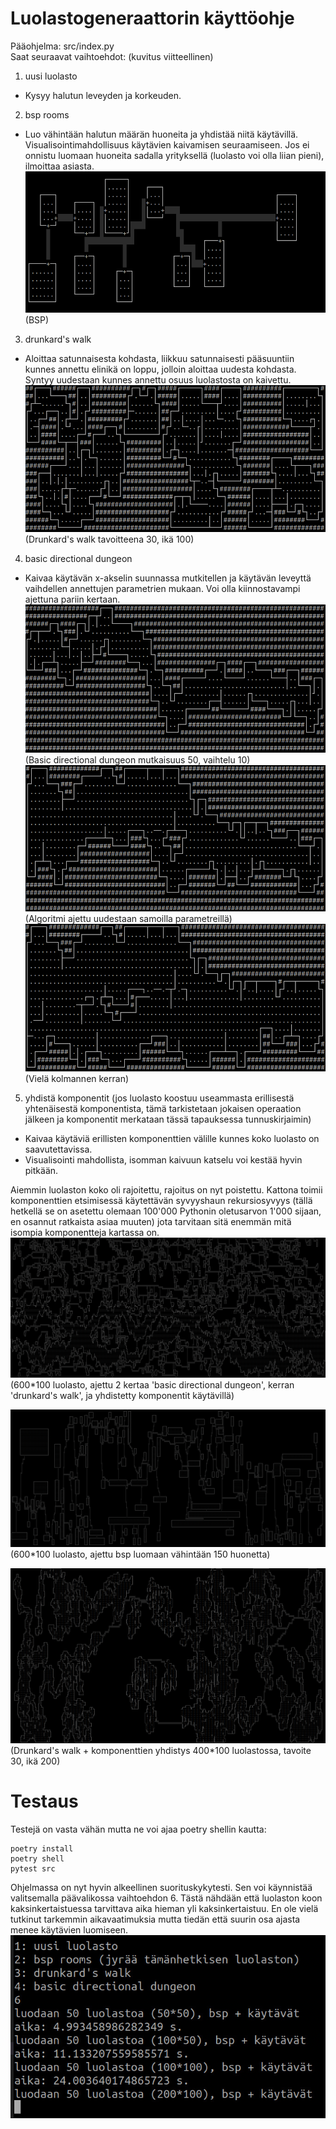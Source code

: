# Luolastogeneraattorin käyttöohje
Pääohjelma: src/index.py  
Saat seuraavat vaihtoehdot: (kuvitus viitteellinen)
1. uusi luolasto
  - Kysyy halutun leveyden ja korkeuden.
2. bsp rooms
  - Luo vähintään halutun määrän huoneita ja yhdistää niitä käytävillä. Visualisointimahdollisuus käytävien kaivamisen seuraamiseen. Jos ei onnistu luomaan huoneita sadalla yrityksellä (luolasto voi olla liian pieni), ilmoittaa asiasta.
  ![](kuvat/kayttoohje/bsp.png)  
  (BSP)
3. drunkard's walk
  - Aloittaa satunnaisesta kohdasta, liikkuu satunnaisesti pääsuuntiin kunnes annettu elinikä on loppu, jolloin aloittaa uudesta kohdasta. Syntyy uudestaan kunnes annettu osuus luolastosta on kaivettu.
  ![](kuvat/kayttoohje/drunkard.png)  
  (Drunkard's walk tavoitteena 30, ikä 100)
4. basic directional dungeon
  - Kaivaa käytävän x-akselin suunnassa mutkitellen ja käytävän leveyttä vaihdellen annettujen parametrien mukaan. Voi olla kiinnostavampi ajettuna pariin kertaan.
  ![](kuvat/kayttoohje/directed1.png)  
  (Basic directional dungeon mutkaisuus 50, vaihtelu 10)
  ![](kuvat/kayttoohje/directed2.png)  
  (Algoritmi ajettu uudestaan samoilla parametreillä)
  ![](kuvat/kayttoohje/directed3.png)  
  (Vielä kolmannen kerran)
5. yhdistä komponentit (jos luolasto koostuu useammasta erillisestä yhtenäisestä komponentista, tämä tarkistetaan jokaisen operaation jälkeen ja komponentit merkataan tässä tapauksessa tunnuskirjaimin)
  - Kaivaa käytäviä erillisten komponenttien välille kunnes koko luolasto on saavutettavissa.
  - Visualisointi mahdollista, isomman kaivuun katselu voi kestää hyvin pitkään.

Aiemmin luolaston koko oli rajoitettu, rajoitus on nyt poistettu. Kattona toimii komponenttien etsimisessä käytettävän syvyyshaun rekursiosyvyys (tällä hetkellä se on asetettu olemaan 100'000 Pythonin oletusarvon 1'000 sijaan, en osannut ratkaista asiaa muuten) jota tarvitaan sitä enemmän mitä isompia komponentteja kartassa on.
![](kuvat/iso_luola.png)
(600*100 luolasto, ajettu 2 kertaa 'basic directional dungeon', kerran 'drunkard's walk', ja yhdistetty komponentit käytävillä)

![](kuvat/iso_bsp.png)
(600*100 luolasto, ajettu bsp luomaan vähintään 150 huonetta)

![](kuvat/iso_drunkard.png)
(Drunkard's walk + komponenttien yhdistys 400*100 luolastossa, tavoite 30, ikä 200)

# Testaus

Testejä  on vasta vähän mutta ne voi ajaa poetry shellin kautta:  

    poetry install
    poetry shell
    pytest src

Ohjelmassa on nyt hyvin alkeellinen suorituskykytesti. Sen voi käynnistää valitsemalla
päävalikossa vaihtoehdon 6. Tästä nähdään että luolaston koon kaksinkertaistuessa tarvittava aika hieman yli kaksinkertaistuu. En ole vielä tutkinut tarkemmin aikavaatimuksia mutta tiedän että suurin osa ajasta menee käytävien luomiseen.
![](kuvat/suorituskyky_demo.jpg)
